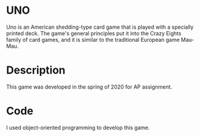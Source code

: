 # UNO

Uno is an American shedding-type card game that is played with a specially printed deck. The game's general principles put it into the Crazy Eights family of card games, and it is similar to the traditional European game Mau-Mau.

# Description

This game was developed in the spring of 2020 for AP assignment.

# Code

I used object-oriented programming to develop this game.


